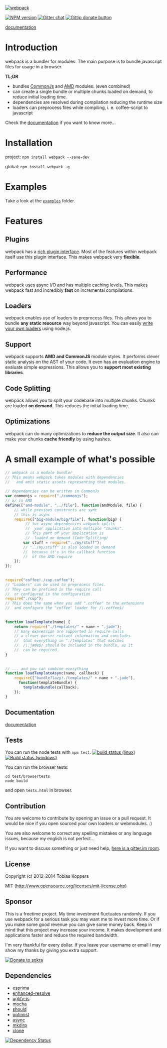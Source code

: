 [![webpack](http://webpack.github.io/assets/logo.png)](http://webpack.github.io)

[![NPM version](https://badge.fury.io/js/webpack.png)](http://badge.fury.io/js/webpack) [![Gitter chat](http://img.shields.io/gitter/webpack/webpack.png)](https://gitter.im/webpack/webpack) [![Gittip donate button](http://img.shields.io/gittip/sokra.png)](https://www.gittip.com/sokra/)

[documentation](http://webpack.github.io/docs/?utm_source=github&utm_medium=readme&utm_campaign=top)

# Introduction

webpack is a bundler for modules. The main purpose is to bundle javascript files for usage in a browser.

**TL;DR**

* bundles [CommonJs](http://www.commonjs.org/specs/modules/1.0/) and [AMD](https://github.com/amdjs/amdjs-api/wiki/AMD) modules. (even combined)
* can create a single bundle or multiple chunks loaded on demand, to reduce initial loading time.
* dependencies are resolved during compilation reducing the runtime size
* loaders can preprocess files while compiling, i. e. coffee-script to javascript

Check the [documentation](http://webpack.github.io/docs/?utm_source=github&utm_medium=readme&utm_campaign=trdr) if you want to know more...

# Installation

project:
`npm install webpack --save-dev`

global:
`npm install webpack -g`

# Examples

Take a look at the [`examples`](https://github.com/webpack/webpack/tree/master/examples) folder.



# Features

## Plugins

webpack has a [rich plugin interface](http://webpack.github.io/docs/plugins.html). Most of the features within webpack itself use this plugin interface. This makes webpack very **flexible**.

## Performance

webpack uses async I/O and has multiple caching levels. This makes webpack fast and incredibly **fast** on incremental compilations.

## Loaders

webpack enables use of loaders to preprocess files. This allows you to bundle **any static resource** way beyond javascript. You can easily [write your own loaders](http://webpack.github.io/docs/loaders.html) using node.js.

## Support

webpack supports **AMD and CommonJS** module styles. It performs clever static analysis on the AST of your code. It even has an evaluation engine to evaluate simple expressions. This allows you to **support most existing libraries**.

## Code Splitting

webpack allows you to split your codebase into multiple chunks. Chunks are loaded **on demand**. This reduces the initial loading time.

## Optimizations

webpack can do many optimizations to **reduce the output size**. It also can make your chunks **cache friendly** by using hashes.



# A small example of what's possible

``` javascript
// webpack is a module bundler
// This means webpack takes modules with dependencies
//   and emit static assets representing that modules.
 
// dependencies can be written in CommonJs
var commonjs = require("./commonjs");
// or in AMD
define(["amd-module", "../file"], function(amdModule, file) {
	// while previous constructs are sync
	// this is async
	require(["big-module/big/file"], function(big) {
		 // for async dependencies webpack splits
		 //  your application into multiple "chunks".
		 // This part of your application is
		 //  loaded on demand (Code Splitting)
		var stuff = require("../my/stuff");
		// "../my/stuff" is also loaded on demand
		//  because it's in the callback function
		//  of the AMD require
	});
});
 
 
require("coffee!./cup.coffee");
// "Loaders" can be used to preprocess files.
// They can be prefixed in the require call
//  or configured in the configuration.
require("./cup");
// This does the same when you add ".coffee" to the extensions
//  and configure the "coffee" loader for /\.coffee$/
 
 
function loadTemplate(name) {
	return require("./templates/" + name + ".jade");
	// many expression are supported in require calls
	// a clever parser extract information and concludes
	//  that everything in "./templates" that matches
	//  /\.jade$/ should be included in the bundle, as it
	//  can be required.
}
 
 
// ... and you can combine everything
function loadTemplateAsync(name, callback) {
	require(["bundle?lazy!./templates/" + name + ".jade"], 
	  function(templateBundle) {
		templateBundle(callback);
	});
}
```



## Documentation

[documentation](http://webpack.github.io/docs/?utm_source=github&utm_medium=readme&utm_campaign=documentation)



## Tests

You can run the node tests with `npm test`. [![build status (linux)](https://secure.travis-ci.org/webpack/webpack.png)](http://travis-ci.org/webpack/webpack) [![Build status (windows)](https://ci.appveyor.com/api/projects/status/vatlasj366jiyuh6/branch/master)](https://ci.appveyor.com/project/sokra/webpack/branch/master)

You can run the browser tests:

```
cd test/browsertests
node build
```

and open `tests.html` in browser.



## Contribution

You are welcome to contribute by opening an issue or a pull request.
It would be nice if you open sourced your own loaders or webmodules. :)

You are also welcome to correct any spelling mistakes or any language issues, because my english is not perfect...

If you want to discuss something or just need help, [here is a gitter.im room](https://gitter.im/webpack/webpack).


## License

Copyright (c) 2012-2014 Tobias Koppers

MIT (http://www.opensource.org/licenses/mit-license.php)


## Sponsor

This is a freetime project. My time investment fluctuates randomly. If you use webpack for a serious task you may want me to invest more time. Or if you make some good revenue you can give some money back. Keep in mind that this project may increase your income. It makes development and applications faster and reduce the required bandwidth.

I'm very thankful for every dollar. If you leave your username or email I may show my thanks by giving you extra support.

[![Donate to sokra](http://img.shields.io/dontate/sokra.png)](http://sokra.github.io/)


## Dependencies

* [esprima](http://esprima.org/)
* [enhanced-resolve](https://github.com/webpack/enhanced-resolve)
* [uglify-js](https://github.com/mishoo/UglifyJS)
* [mocha](https://github.com/visionmedia/mocha)
* [should](https://github.com/visionmedia/should.js)
* [optimist](https://github.com/substack/node-optimist)
* [async](https://github.com/caolan/async)
* [mkdirp](https://github.com/substack/node-mkdirp)
* [clone](https://github.com/pvorb/node-clone)

[![Dependency Status](https://david-dm.org/webpack/webpack.png)](https://david-dm.org/webpack/webpack)
